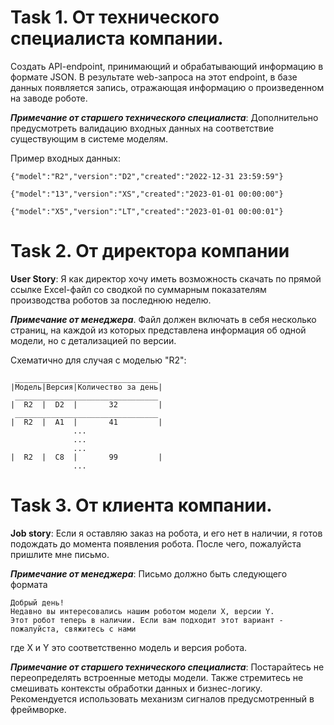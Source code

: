 # Task 1. От технического специалиста компании.
Создать API-endpoint, принимающий и обрабатывающий информацию в формате JSON. 
В результате web-запроса на этот endpoint, в базе данных появляется запись, 
отражающая информацию о произведенном на заводе роботе. 

_**Примечание от старшего технического специалиста**_: 
Дополнительно предусмотреть валидацию входных данных на соответствие существующим в системе моделям.

Пример входных данных:

```{"model":"R2","version":"D2","created":"2022-12-31 23:59:59"}```

```{"model":"13","version":"XS","created":"2023-01-01 00:00:00"}```

```{"model":"X5","version":"LT","created":"2023-01-01 00:00:01"}```


# Task 2. От директора компании
**User Story**: Я как директор хочу иметь возможность скачать по прямой ссылке Excel-файл со сводкой по суммарным показателям производства роботов за последнюю неделю. 

_**Примечание от менеджера**_. Файл должен включать в себя несколько страниц, на каждой из которых представлена информация об одной модели, но с детализацией по версии. 

Схематично для случая с моделью "R2":

```
 ________________________________
|Модель|Версия|Количество за день|
 ________________________________
|  R2  |  D2  |       32         |
 ________________________________
|  R2  |  A1  |       41         |
              ...
              ... 
              ...
|  R2  |  С8  |       99         |
              ...  
```

# Task 3. От клиента компании.
**Job story**: Если я оставляю заказ на робота, и его нет в наличии, я готов подождать до момента появления робота. После чего, пожалуйста пришлите мне письмо.

_**Примечание от менеджера**_: Письмо должно быть следующего формата
```
Добрый день!
Недавно вы интересовались нашим роботом модели X, версии Y. 
Этот робот теперь в наличии. Если вам подходит этот вариант - пожалуйста, свяжитесь с нами
```
где Х и Y это соответственно модель и версия робота.

_**Примечание от старшего технического специалиста**_: Постарайтесь не переопределять встроенные методы модели. Также стремитесь не смешивать контексты обработки данных и бизнес-логику. Рекомендуется использовать механизм сигналов предусмотренный в фреймворке.
